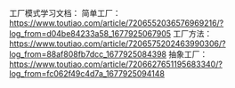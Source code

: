 工厂模式学习文档：
简单工厂：https://www.toutiao.com/article/7206552036576969216/?log_from=d04be84233a58_1677925067905
工厂方法：https://www.toutiao.com/article/7206575202463990306/?log_from=88af808fb7dcc_1677925084398
抽象工厂：https://www.toutiao.com/article/7206627651195683340/?log_from=fc062f49c4d7a_1677925094148